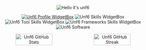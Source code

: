 <div align = "center">

<img src="https://readme-typing-svg.demolab.com?font=Poppins&pause=1000&duration=4000&color=7600bc&center=true&width=435&repeat=false&lines=%22Hello+there!+%F0%9F%91%8B%F0%9F%8F%BB%22;%22I'm+unf6!%22;%22Welcome+to+my+profile!%22" alt="Hello it's unf6" />

<a href="https://github.com/unf6"><img src="https://github-widgetbox.vercel.app/api/profile?username=unf6&amp;theme=darkmode&amp;data=followers,repositories,stars,commits" alt="Unf6 Profile WidgetBox"></a>
<img src="https://github-widgetbox.vercel.app/api/skills?languages=go,js,ts,html,css,python&amp;theme=darkmode" alt="Unf6 Skills WidgetBox">
<img src="https://github-widgetbox.vercel.app/api/skills?tools=npm,yarn,mongodb,nodejs,vercel,git&amp;theme=darkmode" alt="Unf6 Tool Skills WidgetBox">
<img src="https://github-widgetbox.vercel.app/api/skills?frameworks=vue,bootstrap,react,express&amp;theme=darkmode" alt="Unf6 Frameworks Skills WidgetBox">
<img src="https://github-widgetbox.vercel.app/api/skills?software=linux,windows,vscode&amp;theme=darkmode" alt="Unf6 Software">

<div style="display:flex;">
<img width="49%" src="https://github-readme-stats.vercel.app/api?username=unf6&show_icons=true&theme=dark&bg_color=161c1c&hide_border=true&icon_color=00ff99&title_color=00ff99&border_radius=16" alt="Unf6 GitHub Stats">
<span style="display:inline-block;width:2%"></span>
<img width="49%" src="https://streak-stats.demolab.com/?user=unf6&theme=dark&background=161c1c&hide_border=true&border_radius=16&ring=00ff99&fire=00ff99&currStreakLabel=00ff99" alt="Unf6 GitHub Streak">
</div>
<br>
